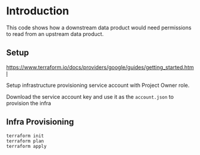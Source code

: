 # Introduction

This code shows how a downstream data product would need permissions to read from an upstream data product. 

## Setup

https://www.terraform.io/docs/providers/google/guides/getting_started.html

Setup infrastructure provisioning service account with Project Owner role. 

Download the service account key and use it as the `account.json` to provision the infra

## Infra Provisioning

```
terraform init
terraform plan
terraform apply
```
